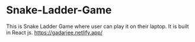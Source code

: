 # Snake-Ladder-Game
This is Snake Ladder Game where user can play it on their laptop.
It is built in React js.
https://gadarjee.netlify.app/
